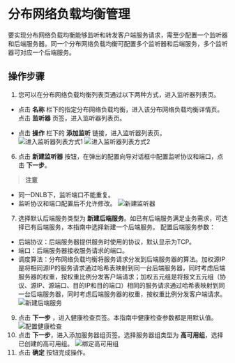 # 分布网络负载均衡管理
要实现分布网络负载均衡能够监听和转发客户端服务请求，需至少配置一个监听器和后端服务器。同一个分布网络负载均衡可配置多个监听器和后端服务，多个监听器可对应一个后端服务。
## 操作步骤
 1. 您可以在分布网络负载均衡列表页通过以下两种方式，进入监听器列表页。

 - 点击 **名称**  栏下的指定分布网络负载均衡，进入该分布网络负载均衡详情页。点击 **监听器** 页签，进入监听器列表页。
 
 -  点击 **操作** 栏下的 **添加监听** 链接，进入监听器列表页。
 ![进入监听器列表方式1](../../../../image/Networking/DNLB/XXX.png)
 ![进入监听器列表方式2](../../../../image/Networking/DNLB/XXX.png)
 6. 点击 **新建监听器** 按钮，在弹出的配置向导对话框中配置监听协议和端口，点击 **下一步**。
> **注意**
- 同一DNLB下，监听端口不能重复。
- 监听协议和端口配置后不允许修改。
![新建监听器](../../../../image/Networking/DNLB/XXX.png)
 7. 选择默认后端服务类型为 **新建后端服务**。如已有后端服务满足业务需求，可选择已有后端服务，本指南中选择新建一个后端服务。 配置后端服务参数：
 - 后端协议：后端服务器提供服务时使用的协议，默认显示为TCP。
 - 端口：后端服务器接收服务请求的端口。
 - 调度算法：分布网络负载均衡将服务请求分发到后端服务器的算法。加权源IP是将相同源IP的服务请求通过哈希表映射到同一台后端服务器，同时考虑后端服务器的权重，按权重比例分发客户端请求；加权五元组是将报文五元组（协议、源IP、源端口、目的IP和目的端口）相同的服务请求通过哈希表映射到同一台后端服务器，同时考虑后端服务器的权重，按权重比例分发客户端请求。
 ![新建后端服务](../../../../image/Networking/DNLB/XXX.png)
 9. 点击 **下一步** ，进入健康检查页签。本指南中健康检查参数都是用默认值。
 ![配置健康检查](../../../../image/Networking/DNLB/XXX.png)
 10. 点击 **下一步**，进入添加服务器组页签。选择服务器组类型为 **高可用组**，选择已创建的高可用组。
 ![绑定高可用组](../../../../image/Networking/DNLB/XXX.png)
 11. 点击 **确定** 按钮完成操作。
